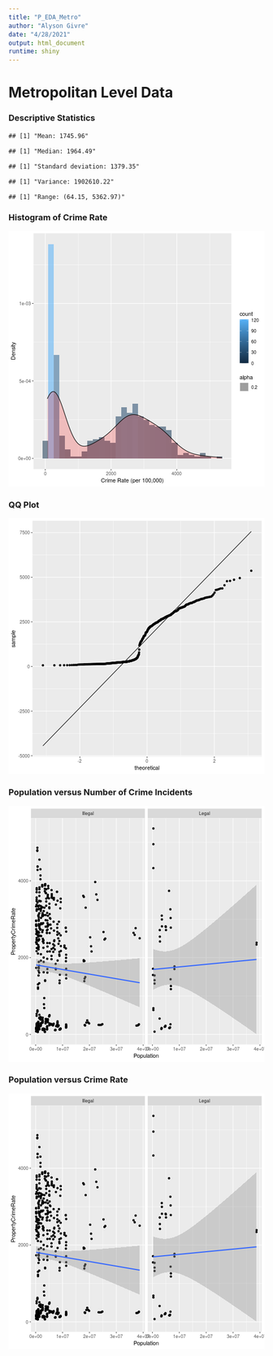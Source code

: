```yaml
---
title: "P_EDA_Metro"
author: "Alyson Givre"
date: "4/28/2021"
output: html_document
runtime: shiny
---
```




# Metropolitan Level Data

### Descriptive Statistics

```
## [1] "Mean: 1745.96"
```

```
## [1] "Median: 1964.49"
```

```
## [1] "Standard deviation: 1379.35"
```

```
## [1] "Variance: 1902610.22"
```

```
## [1] "Range: (64.15, 5362.97)"
```


### Histogram of Crime Rate
![plot of chunk hist](figure/hist-1.png)


### QQ Plot
![plot of chunk qq](figure/qq-1.png)

### Population versus Number of Crime Incidents
![plot of chunk vc](figure/vc-1.png)

### Population versus Crime Rate
![plot of chunk pop](figure/pop-1.png)
